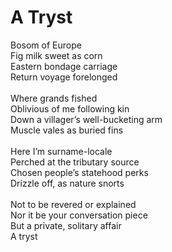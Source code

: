 # A Tryst

Bosom of Europe\
Fig milk sweet as corn\
Eastern bondage carriage\
Return voyage forelonged\
\
Where grands fished\
Oblivious of me following kin\
Down a villager’s well-bucketing arm\
Muscle vales as buried fins\
\
Here I’m surname-locale\
Perched at the tributary source\
Chosen people’s statehood perks\
Drizzle off, as nature snorts\
\
Not to be revered or explained\
Nor it be your conversation piece\
But a private, solitary affair\
A tryst
